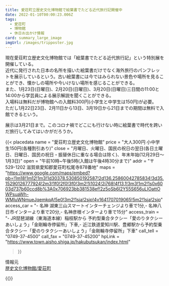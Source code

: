 ```yaml
---
title: 愛荘町立歴史文化博物館で絵葉書でたどる近代旅行記開催中
date: 2022-01-10T00:00:23.006Z
tags:
  - 愛荘町
  - 博物館
  - 休日お出かけ情報
card: summary_large_image
imgUrl: /images/tripposter.jpg
---
```

現在愛荘町立歴史文化博物館では「絵葉書でたどる近代旅行記」という特別展を開催している。  
近代に発行された日本の名所を描いた絵葉書だけでなく海外旅行のパンフレットを展示しているという。古い絵葉書には今ではみられない景色や場所を見ることができ、懐かしの場所や今いけない場所を感じることができる。  
また、1月23日(日曜日)、2月20日(日曜日)、3月20日(日曜日)三日間の11:00と14:00から学芸員による展示解説を聞くことができる。  
入場料は無料だが博物館への入館料300円(小学生と中学生は150円)が必要。  
ただし1月22日23日、2月11日から13日、3月19日から21日までの期間は無料で入館できるという。

展示は3月21日まで。このコロナ禍でどこにも行けない時に絵葉書で時代を跨いだ旅行してみてはいかがだろうか。

{{<
  placedata 
    name = "愛荘町立歴史文化博物館"
    price = "大人300円 小中学生150円(各種割引あり)"
    close = "月曜日、火曜日、国民の祝日の翌日(各日土曜日、日曜日、国民の祝日・振替休日に重なる場合は除く)、年末年始(12月29日～1月3日)"
    open = "午前10時~午後5時(入館は午後4時30分まで)"
    addr = "〒529-1202 滋賀県愛知郡愛荘町松尾寺878番地"
    maps = "https://www.google.com/maps/embed?pb=!1m18!1m12!1m3!1d30378.530850192587!2d136.25860042785834!3d35.15290126777924!2m3!1f0!2f0!3f0!3m2!1i1024!2i768!4f13.1!3m3!1m2!1s0x6003d737b60ccd8b%3A0x706923bb381538ef!2z5oSb6I2Y55S656uLIOattOWPsuaWh-WMluWNmueJqemkqA!5e0!3m2!1sja!2sjp!4v1641707019065!5m2!1sja!2sjp"
    access_car = "- 名神 湖東三山スマートインターチェンジより車で1分,- 名神八日市インターより車で20分,- 名神彦根インターより車で15分"
    access_train = "- JR琵琶湖線（東海道本線）稲枝駅から 予約型乗合タクシー「愛のりタクシーあいしょう」「金剛輪寺停留所」下車,- 近江鉄道愛知川駅、豊郷駅から予約型乗合タクシー「愛のりタクシーあいしょう」「金剛輪寺停留所」下車"
    call_tell = "0749-37-4500" 
    call_fax = "0749-37-45200"
    hpLink = "https://www.town.aisho.shiga.jp/hakubutsukan/index.html"
>}}

情報元  
[歴史文化博物館/愛荘町](https://www.town.aisho.shiga.jp/hakubutsukan/index.html)

{{<tripmes>}}